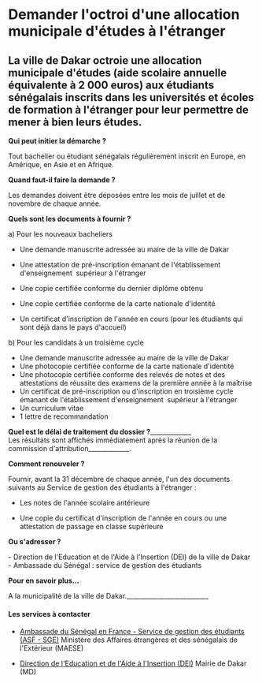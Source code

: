 # Demander l'octroi d'une allocation municipale d'études à l'étranger

La ville de Dakar octroie une allocation municipale d'études (aide scolaire annuelle équivalente à 2 000 euros) aux étudiants sénégalais inscrits dans les universités et écoles de formation à l'étranger pour leur permettre de mener à bien leurs études.
------------------------------------------------------------------------------------------------------------------------------------------------------------------------------------------------------------------------------------------------------------

**Qui peut initier la démarche ?**

Tout bachelier ou étudiant sénégalais régulièrement inscrit en Europe, en Amérique, en Asie et en Afrique.

**Quand faut-il faire la demande ?**

Les demandes doivent être déposées entre les mois de juillet et de novembre de chaque année.

**Quels sont les documents à fournir ?**

a) Pour les nouveaux bacheliers

*   Une demande manuscrite adressée au maire de la ville de Dakar  
    

*   Une attestation de pré-inscription émanant de l'établissement d'enseignement  supérieur à l'étranger

*   Une copie certifiée conforme du dernier diplôme obtenu

*   Une copie certifiée conforme de la carte nationale d'identité
*   Un certificat d'inscription de l'année en cours (pour les étudiants qui sont déjà dans le pays d'accueil)  
    

b) Pour les candidats à un troisième cycle

*   Une demande manuscrite adressée au maire de la ville de Dakar
*   Une photocopie certifiée conforme de la carte nationale d'identité
*   Une photocopie certifiée conforme des relevés de notes et des attestations de réussite des examens de la première année à la maîtrise
*   Un certificat de pré-inscription ou d'inscription en troisième cycle émanant de l'établissement d'enseignement  supérieur à l'étranger
*   Un curriculum vitae
*   1 lettre de recommandation

**Quel est le délai de traitement du dossier ?**_____________  
Les résultats sont affichés immédiatement après la réunion de la commission d'attribution_____________.

**Comment renouveler ?**

Fournir, avant la 31 décembre de chaque année, l'un des documents suivants au Service de gestion des étudiants à l'étranger :  

*   Les notes de l'année scolaire antérieure  
    
*   Une copie du certificat d'inscription de l'année en cours ou une attestation de passage en classe supérieure

  
**Ou s'adresser ?**  
  
\- Direction de l'Education et de l'Aide à l'Insertion (DEI) de la ville de Dakar  
\- Ambassade du Sénégal : service de gestion des étudiants  
  
**Pour en savoir plus...**  
  
A la municipalité de la ville de Dakar.__________________________

#### Les services à contacter

*   [Ambassade du Sénégal en France - Service de gestion des étudiants (ASF - SGE)](../../../services/ambassade-du-senegal-en-france-service-de-gestion-des-etudiants-asf-sge.md) Ministère des Affaires étrangères et des sénégalais de l'Extérieur (MAESE)  
    
*   [Direction de l'Education et de l'Aide à l'Insertion (DEI)](../../../services/direction-de-leducation-et-de-laide-a-linsertion-dei.md) Mairie de Dakar (MD)